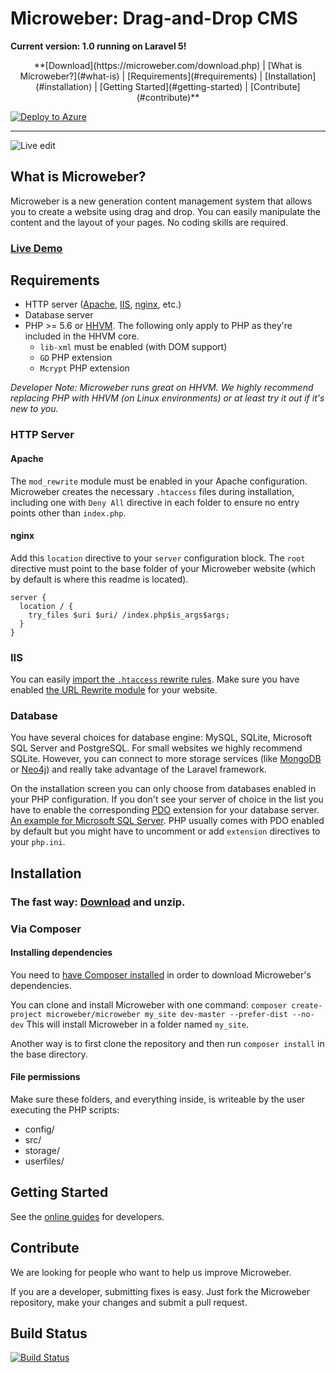 # Microweber: Drag-and-Drop CMS

**Current version: 1.0 running on Laravel 5!** 

<center>
**[Download](https://microweber.com/download.php) |
[What is Microweber?](#what-is) |
[Requirements](#requirements) |
[Installation](#installation) |
[Getting Started](#getting-started) |
[Contribute](#contribute)**
</center>

[![Deploy to Azure](http://azuredeploy.net/deploybutton.png)](https://deploy.azure.com/?repository=https://github.com/microweber/microweber)

---

![Live edit](https://microweber.com/cdn/microweber_screen_1.jpg "")


## What is Microweber? <a name="what-is" />

Microweber is a new generation content management system that allows you to create a website using drag and drop.
You can easily manipulate the content and the layout of your pages. No coding skills are required.

### [Live Demo](http://demo.microweber.org/admin?username=demo&password=demo)

## Requirements <a name="requirements" />

* HTTP server ([Apache](http://httpd.apache.org/), [IIS](http://www.iis.net/downloads), [nginx](http://nginx.org/en/download.html), etc.)
* Database server
* PHP >= 5.6 or [HHVM](http://docs.hhvm.com/manual/en/install-intro.install.php). The following only apply to PHP as they're included in the HHVM core.
  * `lib-xml` must be enabled (with DOM support)
  * `GD` PHP extension
  * `Mcrypt` PHP extension

*Developer Note: Microweber runs great on HHVM. We highly recommend replacing PHP with HHVM (on Linux environments) or at least try it out if it's new to you.*

### HTTP Server

#### Apache
The `mod_rewrite` module must be enabled in your Apache configuration. Microweber creates the necessary `.htaccess` files during installation, including one with `Deny All` directive in each folder to ensure no entry points other than `index.php`.

#### nginx
Add this `location` directive to your `server` configuration block. The `root` directive must point to the base folder of your Microweber website (which by default is where this readme is located).
```
server {
  location / {
    try_files $uri $uri/ /index.php$is_args$args;
  }
}
```

### IIS
You can easily [import the `.htaccess` rewrite rules](http://www.iis.net/learn/extensions/url-rewrite-module/importing-apache-modrewrite-rules). Make sure you have enabled [the URL Rewrite module](http://www.iis.net/learn/extensions/url-rewrite-module/using-the-url-rewrite-module) for your website.

### Database
You have several choices for database engine: MySQL, SQLite, Microsoft SQL Server and PostgreSQL.
For small websites we highly recommend SQLite.
However, you can connect to more storage services (like [MongoDB](https://github.com/jenssegers/laravel-mongodb) or [Neo4j](https://github.com/Vinelab/NeoEloquent)) and really take advantage of the Laravel framework.

On the installation screen you can only choose from databases enabled in your PHP configuration.
If you don't see your server of choice in the list you have to enable the corresponding [PDO](http://php.net/manual/en/book.pdo.php) extension for your database server. [An example for Microsoft SQL Server](http://php.net/manual/en/mssql.installation.php). PHP usually comes with PDO enabled by default but you might have to uncomment or add `extension` directives to your `php.ini`.

## Installation <a name="installation" />

### The fast way: [Download](https://microweber.com/download.php) and unzip.

### Via Composer

#### Installing dependencies

You need to [have Composer installed](https://getcomposer.org/doc/00-intro.md) in order to download Microweber's dependencies.

You can clone and install Microweber with one command:
`composer create-project microweber/microweber my_site dev-master --prefer-dist --no-dev`
This will install Microweber in a folder named `my_site`.

Another way is to first clone the repository and then run `composer install` in the base directory.

#### File permissions
Make sure these folders, and everything inside, is writeable by the user executing the PHP scripts:
* config/
* src/
* storage/
* userfiles/

## Getting Started <a name="getting-started" />

See the [online guides](http://microweber.com/docs/guides/README.md) for developers.

## Contribute <a name="contribute" />
We are looking for people who want to help us improve Microweber. 

If you are a developer, submitting fixes is easy. Just fork the Microweber repository, make your changes and submit a pull request.

## Build Status
[![Build Status](https://api.travis-ci.org/microweber/microweber.svg)](https://travis-ci.org/microweber/microweber)

